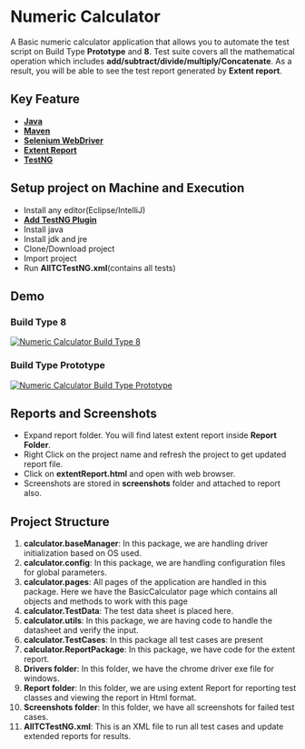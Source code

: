 # Numeric Calculator

A Basic numeric calculator application that allows you to automate the test script on Build Type __Prototype__ and __8__. 
Test suite covers all the mathematical operation which includes __add/subtract/divide/multiply/Concatenate__. 
As a result, you will be able to see the test report generated by __Extent report__. 

## Key Feature

* __[Java](https://www.java.com/en)__
* __[Maven](https://maven.apache.org/)__
* __[Selenium WebDriver](https://www.selenium.dev/documentation/webdriver/)__
* __[Extent Report](https://relevantcodes.com/automation-testing/extentreports/extentreports-for-selenium/)__
* __[TestNG](https://testng.org/doc/)__

## Setup project on Machine and Execution

* Install any editor(Eclipse/IntelliJ)
* __[Add TestNG Plugin](https://www.java.com/en](https://www.lambdatest.com/blog/how-to-install-testng-in-eclipse-step-by-step-guide/))__
* Install java
* Install jdk and jre
* Clone/Download project
* Import project
* Run __AllTCTestNG.xml__(contains all tests)

## Demo

### Build Type 8 
[![Numeric Calculator Build Type 8](http://img.youtube.com/vi/dkYHcRVbdVs/0.jpg)](http://www.youtube.com/watch?v=dkYHcRVbdVs "Numeric Calculator Build Type 8 Demonstration")

### Build Type Prototype
[![Numeric Calculator Build Type Prototype](http://img.youtube.com/vi/mieNbbV4ZW0/0.jpg)](http://www.youtube.com/watch?v=mieNbbV4ZW0 "Numeric Calculator Build Type Prototype Demonstration")

## Reports and Screenshots

* Expand report folder. You will find latest extent report inside __Report Folder__.
* Right Click on the project name and refresh the project to get updated report file.
* Click on __extentReport.html__ and open with web browser.
* Screenshots are stored in __screenshots__ folder and attached to report also.

## Project Structure

1. __calculator.baseManager__: In this package, we are handling driver initialization based on OS used.
2. __calculator.config__: In this package, we are handling configuration files for global parameters.
3. __calculator.pages__: All pages of the application are handled in this package. Here we have the BasicCalculator 
   page which contains all objects and methods to work with this page
4. __calculator.TestData__: The test data sheet is placed here.
5. __calculator.utils__: In this package, we are having code to handle the datasheet and verify the input.
6. __calculator.TestCases__: In this package all test cases are present
7. __calculator.ReportPackage__: In this package, we have code for the extent report.
8. __Drivers folder__: In this folder, we have the chrome driver exe file for windows.
9. __Report folder__: In this folder, we are using extent Report for reporting test classes and viewing the report in Html format.
10. __Screenshots folder__: In this folder, we have all screenshots for failed test cases.
11. __AllTCTestNG.xml__: This is an XML file to run all test cases and update extended reports for results.

